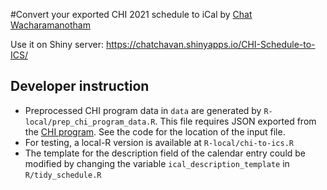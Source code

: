 #Convert your exported CHI 2021 schedule to iCal
by [Chat Wacharamanotham](http://twitter.com/chatchavan)

Use it on Shiny server: https://chatchavan.shinyapps.io/CHI-Schedule-to-ICS/

## Developer instruction

* Preprocessed CHI program data in `data` are generated by `R-local/prep_chi_program_data.R`. This file requires JSON exported from the [CHI program](https://programs.sigchi.org/chi/2021). See the code for the location of the input file.
* For testing, a local-R version is available at `R-local/chi-to-ics.R`
* The template for the description field of the calendar entry could be modified by changing the variable `ical_description_template` in `R/tidy_schedule.R`